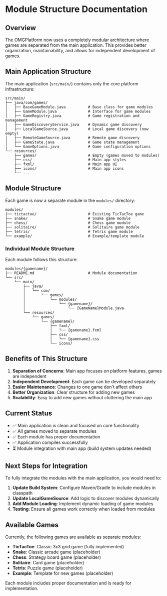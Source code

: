 # Module Structure Documentation

## Overview

The OMGPlatform now uses a completely modular architecture where games are separated from the main application. This provides better organization, maintainability, and allows for independent development of games.

## Main Application Structure

The main application (`src/main/`) contains only the core platform infrastructure:

```
src/main/
├── java/com/games/
│   ├── BaseGameModule.java          # Base class for game modules
│   ├── GameModule.java              # Interface for game modules
│   ├── GameRegistry.java            # Game registration and management
│   ├── GameDiscoveryService.java    # Dynamic game discovery
│   ├── LocalGameSource.java         # Local game discovery (now empty)
│   ├── RemoteGameSource.java        # Remote game discovery
│   ├── GameState.java               # Game state management
│   └── GameOptions.java             # Game configuration options
└── resources/
    ├── games/                       # Empty (games moved to modules)
    ├── css/                         # Main app styles
    ├── fxml/                        # Main app UI
    ├── icons/                       # Main app icons
    └── ...
```

## Module Structure

Each game is now a separate module in the `modules/` directory:

```
modules/
├── tictactoe/                       # Existing TicTacToe game
├── snake/                           # Snake game module
├── chess/                           # Chess game module
├── solitaire/                       # Solitaire game module
├── tetris/                          # Tetris game module
└── example/                         # Example/template module
```

### Individual Module Structure

Each module follows this structure:

```
modules/{gamename}/
├── README.md                        # Module documentation
└── src/
    └── main/
        ├── java/
        │   └── com/
        │       └── games/
        │           └── modules/
        │               └── {gamename}/
        │                   └── {GameName}Module.java
        └── resources/
            └── games/
                └── {gamename}/
                    ├── fxml/
                    │   └── {gamename}.fxml
                    ├── css/
                    │   └── {gamename}.css
                    └── icons/
```

## Benefits of This Structure

1. **Separation of Concerns**: Main app focuses on platform features, games are independent
2. **Independent Development**: Each game can be developed separately
3. **Easier Maintenance**: Changes to one game don't affect others
4. **Better Organization**: Clear structure for adding new games
5. **Scalability**: Easy to add new games without cluttering the main app

## Current Status

- ✅ Main application is clean and focused on core functionality
- ✅ All games moved to separate modules
- ✅ Each module has proper documentation
- ✅ Application compiles successfully
- ⏳ Module integration with main app (build system updates needed)

## Next Steps for Integration

To fully integrate the modules with the main application, you would need to:

1. **Update Build System**: Configure Maven/Gradle to include modules in classpath
2. **Update LocalGameSource**: Add logic to discover modules dynamically
3. **Add Module Loading**: Implement dynamic loading of game modules
4. **Testing**: Ensure all games work correctly when loaded from modules

## Available Games

Currently, the following games are available as separate modules:

- **TicTacToe**: Classic 3x3 grid game (fully implemented)
- **Snake**: Classic arcade game (placeholder)
- **Chess**: Strategy board game (placeholder)
- **Solitaire**: Card game (placeholder)
- **Tetris**: Puzzle game (placeholder)
- **Example**: Template for new games (placeholder)

Each module includes proper documentation and is ready for implementation. 